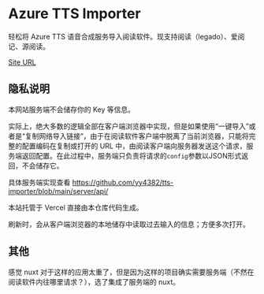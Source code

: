 # Azure TTS Importer

轻松将 Azure TTS 语音合成服务导入阅读软件。现支持阅读（legado）、爱阅记、源阅读。

[Site URL](https://tts-importer.yfi.moe)

## 隐私说明

本网站服务端不会储存你的 Key 等信息。

实际上，绝大多数的逻辑全部在客户端浏览器中实现，但是如果使用“一键导入”或者是“复制网络导入链接”，由于在阅读软件客户端中脱离了当前浏览器，只能将完整的配置编码在复制或打开的 URL 中，由阅读客户端向服务器发送这个请求，服务端返回配置。在此过程中，服务端只负责将请求的`config`参数以JSON形式返回，不会储存它。

具体服务端实现查看 <https://github.com/yy4382/tts-importer/blob/main/server/api/>

本站托管于 Vercel 直接由本仓库代码生成。

刷新时，会从客户端浏览器的本地储存中读取过去输入的信息；方便多次打开。

## 其他

感觉 nuxt 对于这样的应用太重了，但是因为这样的项目确实需要服务端（不然在阅读软件内往哪里请求？），选了集成了服务端的 nuxt。
